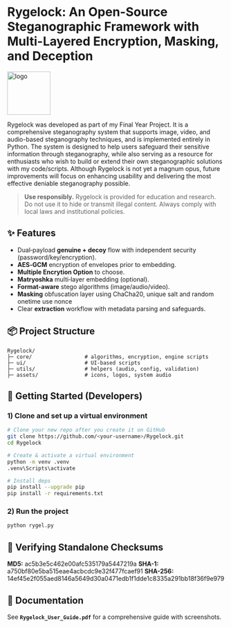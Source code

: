 # Rygelock: An Open-Source Steganographic Framework with Multi-Layered Encryption, Masking, and Deception
<img width="100" height="100" alt="logo" src="https://github.com/user-attachments/assets/4078aeff-e8e8-4ba0-87fb-c4f093041209" />

Rygelock was developed as part of my Final Year Project. It is a comprehensive steganography system that supports image, video, and audio-based steganography techniques, and is implemented entirely in Python. The system is designed to help users safeguard their sensitive information through steganography, while also serving as a resource for enthusiasts who wish to build or extend their own steganographic solutions with my code/scripts. Although Rygelock is not yet a magnum opus, future improvements will focus on enhancing usability and delivering the most effective deniable steganography possible.

> **Use responsibly.** Rygelock is provided for education and research. Do not use it to hide or transmit illegal content. Always comply with local laws and institutional policies.

## ✨ Features
- Dual‑payload **genuine + decoy** flow with independent security (password/key/encryption).
- **AES‑GCM** encryption of envelopes prior to embedding.
- **Multiple Encrytion Option** to choose.
- **Matryoshka** multi‑layer embedding (optional).
- **Format-aware** stego algorithms (image/audio/video).
- **Masking** obfuscation layer using ChaCha20, unique salt and random onetime use nonce
- Clear **extraction** workflow with metadata parsing and safeguards.

## 📦 Project Structure
```
Rygelock/
├─ core/                 # algorithms, encryption, engine scripts
├─ ui/                   # UI-based scripts
├─ utils/                # helpers (audio, config, validation)
├─ assets/               # icons, logos, system audio
```

## 🧰 Getting Started (Developers)
### 1) Clone and set up a virtual environment
```bash
# Clone your new repo after you create it on GitHub
git clone https://github.com/<your-username>/Rygelock.git
cd Rygelock

# Create & activate a virtual environment
python -m venv .venv
.venv\Scripts\activate

# Install deps
pip install --upgrade pip
pip install -r requirements.txt
```

### 2) Run the project
```bash
python rygel.py
```


## 🧪 Verifying Standalone Checksums
**MD5:**	ac5b3e5c462e00afc535179a5447219a
**SHA-1:**	a750bf80e5ba515eae4acbcdc9e32f477fcaef91
**SHA-256:**	14ef45e2f055aed8146a5649d30a0471edb1f1dde1c8335a291bb18f36f9e979


## 📝 Documentation
See **`Rygelock_User_Guide.pdf`** for a comprehensive guide with screenshots.
